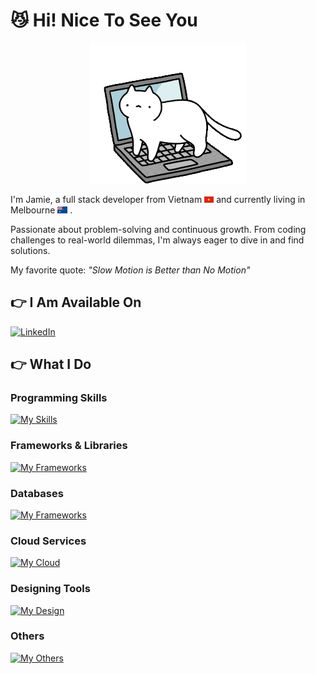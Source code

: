 # :smirk_cat: Hi! Nice To See You
<p align="center">
  <img src="/asset/cat-on-computer.gif" alt="Alt text" width="250">
</p>

I'm Jamie, a full stack developer from Vietnam <img src="/asset/vietnam-flag.jpg" alt="Flag" width="15"> and currently living in Melbourne <img src="/asset/aus-flag.png" alt="Flag" width="16"> .

Passionate about problem-solving and continuous growth. From coding challenges to real-world dilemmas, I'm always eager to dive in and find solutions.

My favorite quote: _"Slow Motion is Better than No Motion"_

## :point_right: I Am Available On
[![LinkedIn](https://skillicons.dev/icons?i=linkedin&theme=light)](https://www.linkedin.com/in/adnguyen2509/)

## :point_right: What I Do
### Programming Skills
[![My Skills](https://skillicons.dev/icons?i=javascript,nodejs,py,java,cs,html,css,php&theme=light)](https://skillicons.dev)

### Frameworks & Libraries
[![My Frameworks](https://skillicons.dev/icons?i=react,express,tailwind,vite,django,sequelize,materialui,dotnet,bootstrap,php&theme=light)](https://skillicons.dev)

### Databases
[![My Frameworks](https://skillicons.dev/icons?i=mongodb,postgres,mysql,firebase&theme=light)](https://skillicons.dev)

### Cloud Services
[![My Cloud](https://skillicons.dev/icons?i=aws,azure,heroku,gcp&theme=light)](https://skillicons.dev)

### Designing Tools
[![My Design](https://skillicons.dev/icons?i=figma,xd,ps&theme=light)](https://skillicons.dev)

### Others
[![My Others](https://skillicons.dev/icons?i=postman,bitbucket,git,github,visualstudio,vscode,webstorm,discord&theme=light)](https://skillicons.dev)
